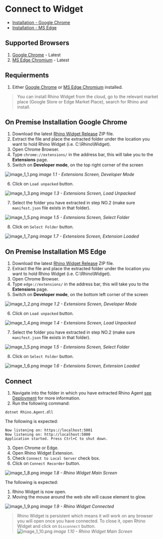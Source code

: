 # Connect to Widget
* [Installation - Google Chrome](#on-premise-installation-google-chrome)
* [Installation - MS Edge](#on-premise-installation-ms-edge)

## Supported Browsers
1. [Google Chrome](https://www.google.com/chrome/) - Latest
2. [MS Edge Chromium](https://www.microsoft.com/en-us/edge) - Latest

## Requierments
1. Either [Google Chrome](https://www.google.com/chrome/) or [MS Edge Chromium](https://www.microsoft.com/en-us/edge) installed.  

> You can install Rhino Widget from the cloud, go to the relevant market place (Google Store or Edge Market Place), search for Rhino and install.  

## On Premise Installation Google Chrome
1. Download the latest [Rhino Widget Release](https://github.com/savanna-projects/rhino-widget/releases) ZIP file.
2. Extract the file and place the extracted folder under the location you want to hold Rhino Widget (i.e. C:\Rhino\Widget).
3. Open Chrome Browser.
4. Type ```chrome://extensions/``` in the address bar, this will take you to the **Extensions** page.
5. Switch on **Developer mode**, on the top right corner of the screen

![image_1_1.png](../../images/image_1_1.png)
_image 1.1 - Extensions Screen, Developer Mode_  
  
6. Click on ```Load unpacked``` button.

![image_1_3.png](../../images/image_1_3.png)
_image 1.3 - Extensions Screen, Load Unpacked_  
  
7. Select the folder you have extracted in step NO.2 (make sure ```manifest.json``` file exists in that folder).  

![image_1_5.png](../../images/image_1_5.png)
_image 1.5 - Extensions Screen, Select Folder_  

8. Click on ```Select Folder``` button.

![image_1_7.png](../../images/image_1_7.png)
_image 1.7 - Extensions Screen, Extension Loaded_

## On Premise Installation MS Edge
1. Download the latest [Rhino Widget Release](https://github.com/savanna-projects/rhino-widget/releases) ZIP file.
2. Extract the file and place the extracted folder under the location you want to hold Rhino Widget (i.e. C:\Rhino\Widget).
3. Open Chrome Browser.
4. Type ```edge://extensions/``` in the address bar, this will take you to the **Extensions** page.
5. Switch on **Developer mode**, on the bottom left corner of the screen

![image_1_2.png](../../images/image_1_2.png)
_image 1.2 - Extensions Screen, Developer Mode_  
  
6. Click on ```Load unpacked``` button.

![image_1_4.png](../../images/image_1_4.png)
_image 1.4 - Extensions Screen, Load Unpacked_  
  
7. Select the folder you have extracted in step NO.2 (make sure ```manifest.json``` file exists in that folder).  

![image_1_5.png](../../images/image_1_5.png)
_image 1.5 - Extensions Screen, Select Folder_  

8. Click on ```Select Folder``` button.

![image_1_6.png](../../images/image_1_6.png)
_image 1.6 - Extensions Screen, Extension Loaded_

## Connect
1. Navigate into the folder in which you have extracted Rhino Agent [see Deployment](./Deployment.md) for more information.
2. Run the following command:
```
dotnet Rhino.Agent.dll
```  

The following is expected:
```
Now listening on: https://localhost:5001
Now listening on: http://localhost:5000
Application started. Press Ctrl+C to shut down.
```  

3. Open Chrome or Edge.
4. Open Rhino Widget Extension.
5. Check ```Connect to Local Server``` check box.
6. Click on ```Connect Recorder``` button.

![image_1_8.png](../../images/image_1_8.png)
_image 1.8 - Rhino Widget Main Screen_  

The following is expected:
1. Rhino Widget is now open.
2. Moving the mouse around the web site will cause element to glow.  

![image_1_9.png](../../images/image_1_9.png)
_image 1.9 - Rhino Widget Connected_  

> Rhino Widget is persistent which means it will work on any browser you will open once you have connected.
> To close it, open Rhino Widget and click on ```Disconnect``` button.  
>![image_1_10.png](../../images/image_1_10.png)
>_image 1.10 - Rhino Widget Main Screen_  

